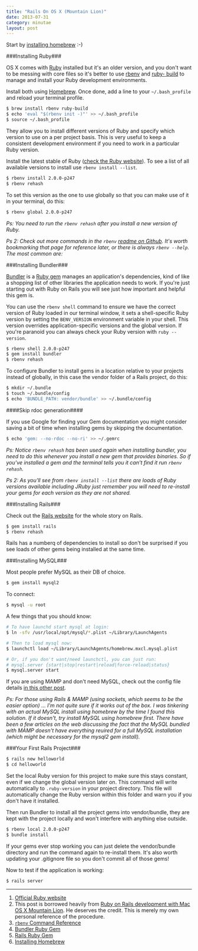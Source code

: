 ```yaml
---
title: "Rails On OS X (Mountain Lion)"
date: 2013-07-31
category: minutae
layout: post
---
```


Start by [installing homebrew][11] :-)

###Installing Ruby###

OS X comes with [Ruby][4] installed but it's an older version, and you don't
want to be messing with core files so it's better to use [rbenv][2] and [ruby-
build][3] to manage and install your Ruby development environments.

Install both using [Homebrew][6]. Once done, add a line to your
`~/.bash_profile` and reload your terminal profile.

``` bash
$ brew install rbenv ruby-build
$ echo 'eval "$(rbenv init -)"' >> ~/.bash_profile
$ source ~/.bash_profile
```

They allow you to install different versions of Ruby and specify which version
to use on a per project basis. This is very useful to keep a consistent
development environment if you need to work in a particular Ruby version.

Install the latest stable of Ruby ([check the Ruby website][5]). To see a list
of all available versions to install use `rbenv install --list`.

``` bash
$ rbenv install 2.0.0-p247
$ rbenv rehash
```

To set this version as the one to use globally so that you can make use of it in
your terminal, do this:

``` bash
$ rbenv global 2.0.0-p247
```

_Ps: You need to run the `rbenv rehash` after you install a new version of
Ruby._

_Ps 2: Check out more commands in the `rbenv` [readme on Github][7]. It's worth
bookmarking that page for reference later, or there is always `rbenv --help`.
The most common are:_


###Installing Bundler###

[Bundler][9] is a [Ruby gem][8] manages an application's dependencies, kind of
like a shopping list of other libraries the application needs to work. If you're
just starting out with Ruby on Rails you will see just how important and helpful
this gem is.

You can use the `rbenv shell` command to ensure we have the correct version of
Ruby loaded in our terminal window, it sets a shell-specific Ruby version by
setting the `BENV_VERSION` environment variable in your shell. This version
overrides application-specific versions and the global version. If you're
paranoid you can always check your Ruby version with `ruby --version`.

``` bash
$ rbenv shell 2.0.0-p247
$ gem install bundler
$ rbenv rehash
```

To configure Bundler to install gems in a location relative to your projects
instead of globally, in this case the vendor folder of a Rails project, do this:

``` bash
$ mkdir ~/.bundle
$ touch ~/.bundle/config
$ echo 'BUNDLE_PATH: vendor/bundle' >> ~/.bundle/config
```

####Skip rdoc generation####

If you use Google for finding your Gem documentation you might consider saving a
bit of time when installing gems by skipping the documentation.

``` bash
$ echo 'gem: --no-rdoc --no-ri' >> ~/.gemrc
```

_Ps: Notice `rbenv rehash` has been used again when installing bundler, you need
to do this whenever you install a new gem that provides binaries. So if you've
installed a gem and the terminal tells you it can't find it run `rbenv rehash`._

_Ps 2: As you'll see from `rbenv install --list` there are loads of Ruby
versions available including JRuby just remember you will need to re-install
your gems for each version as they are not shared._


###Installing Rails###

Check out the [Rails website][10] for the whole story on Rails.

``` bash
$ gem install rails
$ rbenv rehash
```

Rails has a numberq of dependencies to install so don't be surprised if you
see loads of other gems being installed at the same time.


###Installing MySQL###

Most people prefer MySQL as their DB of choice.

``` bash
$ gem install mysql2
```

To connect:

``` bash
$ mysql -u root
```

A few things that you should know:

``` bash
# To have launchd start mysql at login:
$ ln -sfv /usr/local/opt/mysql/*.plist ~/Library/LaunchAgents

# Then to load mysql now:
$ launchctl load ~/Library/LaunchAgents/homebrew.mxcl.mysql.plist

# Or, if you don't want/need launchctl, you can just run:
# mysql.server {start|stop|restart|reload|force-reload|status}
$ mysql.server start
```

If you are using MAMP and don't need MySQL, check out the config file details
[in this other post][12].

_Ps: For those using Rails & MAMP (using sockets, which seems to be the easier
option) ... I'm not quite sure if it works out of the box. I was tinkering with
an actual MySQL install using homebrew by the time I found this solution. If it
doesn't, try install MySQL using homebrew first. There have been a few articles
on the web discussing the fact that the MySQL bundled with MAMP doesn't have
everything reuired for a full MySQL installation (which might be necessary for
the mysql2 gem install)._


###Your First Rails Project###

``` bash
$ rails new helloworld
$ cd helloworld
```

Set the local Ruby version for this project to make sure this stays constant,
even if we change the global version later on. This command will write
automatically to `.ruby-version` in your project directory. This file will
automatically change the Ruby version within this folder and warn you if you
don't have it installed.

Then run Bundler to install all the project gems into vendor/bundle, they are
kept with the project locally and won't interfere with anything else outside.

``` bash
$ rbenv local 2.0.0-p247
$ bundle install
```

If your gems ever stop working you can just delete the vendor/bundle directory
and run the command again to re-install them. It's also worth updating your
.gitignore file so you don't commit all of those gems!

Now to test if the application is working:

``` bash
$ rails server
```

---

1. [Official Ruby website][5]
2. This post is borrowed heavily from [Ruby on Rails development with Mac OS X Mountain Lion][1]. He deserves the credit. This is merely my own personal reference of the procedure.
3. [`rbenv` Command Reference][7]
4. [Bundler Ruby Gem][9]
5. [Rails Ruby Gem][8]
6. [Installing Homebrew][11]

[1]: http://createdbypete.com/articles/ruby-on-rails-development-with-mac-os-x-mountain-lion/
[2]: https://github.com/sstephenson/rbenv
[3]: https://github.com/sstephenson/ruby-build
[4]: http://www.ruby-lang.org/en/
[5]: http://www.ruby-lang.org/en/downloads/
[6]: http://brew.sh/
[7]: https://github.com/sstephenson/rbenv#command-reference
[8]: http://docs.rubygems.org/read/chapter/1
[9]: http://bundler.io/
[10]: http://rubyonrails.org/
[11]: https://github.com/mxcl/homebrew/wiki/Installation
[12]: /minutae/2013/08/rails-with-mysql/
